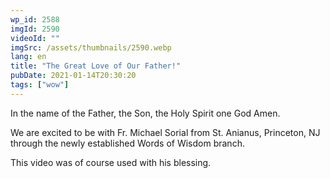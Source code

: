 ```yaml
---
wp_id: 2588
imgId: 2590
videoId: ""
imgSrc: /assets/thumbnails/2590.webp
lang: en
title: "The Great Love of Our Father!"
pubDate: 2021-01-14T20:30:20
tags: ["wow"]
---
```


<!-- page: 6 -->

<p>In the name of the Father, the Son, the Holy Spirit one God Amen.</p>
<p>We are excited to be with Fr. Michael Sorial from St. Anianus, Princeton, NJ through the newly established Words of Wisdom branch.</p>
<p>This video was of course used with his blessing.</p>
<p>&nbsp;</p>
